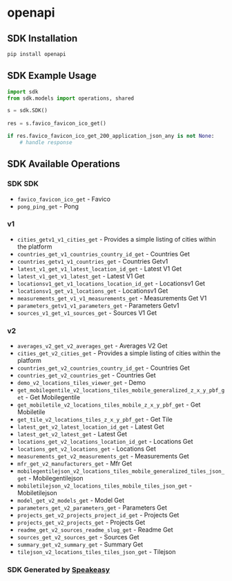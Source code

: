 # openapi

<!-- Start SDK Installation -->
## SDK Installation

```bash
pip install openapi
```
<!-- End SDK Installation -->

## SDK Example Usage
<!-- Start SDK Example Usage -->
```python
import sdk
from sdk.models import operations, shared

s = sdk.SDK()
    
res = s.favico_favicon_ico_get()

if res.favico_favicon_ico_get_200_application_json_any is not None:
    # handle response
```
<!-- End SDK Example Usage -->

<!-- Start SDK Available Operations -->
## SDK Available Operations

### SDK SDK

* `favico_favicon_ico_get` - Favico
* `pong_ping_get` - Pong

### v1

* `cities_getv1_v1_cities_get` - Provides a simple listing of cities within the platform
* `countries_get_v1_countries_country_id_get` - Countries Get
* `countries_getv1_v1_countries_get` - Countries Getv1
* `latest_v1_get_v1_latest_location_id_get` - Latest V1 Get
* `latest_v1_get_v1_latest_get` - Latest V1 Get
* `locationsv1_get_v1_locations_location_id_get` - Locationsv1 Get
* `locationsv1_get_v1_locations_get` - Locationsv1 Get
* `measurements_get_v1_v1_measurements_get` - Measurements Get V1
* `parameters_getv1_v1_parameters_get` - Parameters Getv1
* `sources_v1_get_v1_sources_get` - Sources V1 Get

### v2

* `averages_v2_get_v2_averages_get` - Averages V2 Get
* `cities_get_v2_cities_get` - Provides a simple listing of cities within the platform
* `countries_get_v2_countries_country_id_get` - Countries Get
* `countries_get_v2_countries_get` - Countries Get
* `demo_v2_locations_tiles_viewer_get` - Demo
* `get_mobilegentile_v2_locations_tiles_mobile_generalized_z_x_y_pbf_get` - Get Mobilegentile
* `get_mobiletile_v2_locations_tiles_mobile_z_x_y_pbf_get` - Get Mobiletile
* `get_tile_v2_locations_tiles_z_x_y_pbf_get` - Get Tile
* `latest_get_v2_latest_location_id_get` - Latest Get
* `latest_get_v2_latest_get` - Latest Get
* `locations_get_v2_locations_location_id_get` - Locations Get
* `locations_get_v2_locations_get` - Locations Get
* `measurements_get_v2_measurements_get` - Measurements Get
* `mfr_get_v2_manufacturers_get` - Mfr Get
* `mobilegentilejson_v2_locations_tiles_mobile_generalized_tiles_json_get` - Mobilegentilejson
* `mobiletilejson_v2_locations_tiles_mobile_tiles_json_get` - Mobiletilejson
* `model_get_v2_models_get` - Model Get
* `parameters_get_v2_parameters_get` - Parameters Get
* `projects_get_v2_projects_project_id_get` - Projects Get
* `projects_get_v2_projects_get` - Projects Get
* `readme_get_v2_sources_readme_slug_get` - Readme Get
* `sources_get_v2_sources_get` - Sources Get
* `summary_get_v2_summary_get` - Summary Get
* `tilejson_v2_locations_tiles_tiles_json_get` - Tilejson

<!-- End SDK Available Operations -->

### SDK Generated by [Speakeasy](https://docs.speakeasyapi.dev/docs/using-speakeasy/client-sdks)
